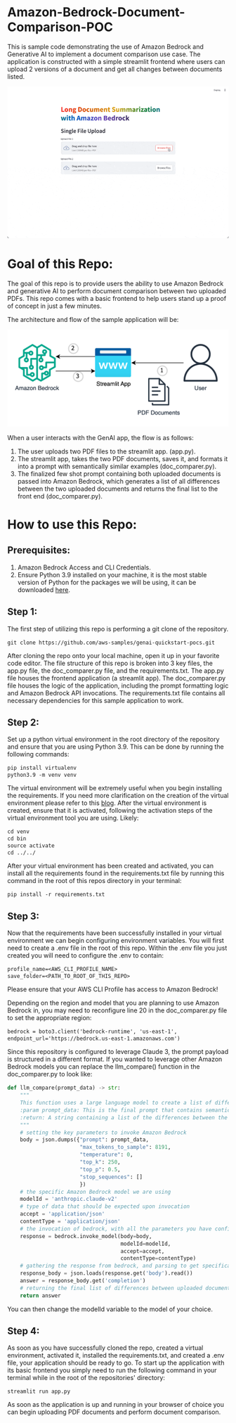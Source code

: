# Amazon-Bedrock-Document-Comparison-POC

This is sample code demonstrating the use of Amazon Bedrock and Generative AI to implement a document comparison use case. The application is constructed with a simple streamlit frontend where users can upload 2 versions of a document and get all changes between documents listed.

![Alt text](images/demo.gif)
# **Goal of this Repo:**

The goal of this repo is to provide users the ability to use Amazon Bedrock and generative AI to perform document comparison between two uploaded PDFs.
This repo comes with a basic frontend to help users stand up a proof of concept in just a few minutes.

The architecture and flow of the sample application will be:

![Alt text](images/architecture.png "POC Architecture")

When a user interacts with the GenAI app, the flow is as follows:

1. The user uploads two PDF files to the streamlit app. (app.py).
2. The streamlit app, takes the two PDF documents, saves it, and formats it into a prompt with semantically similar examples (doc_comparer.py).
3. The finalized few shot prompt containing both uploaded documents is passed into Amazon Bedrock, which generates a list of all differences between the two uploaded documents and returns the final list to the front end (doc_comparer.py).

# How to use this Repo:

## Prerequisites:

1. Amazon Bedrock Access and CLI Credentials.
2. Ensure Python 3.9 installed on your machine, it is the most stable version of Python for the packages we will be using, it can be downloaded [here](https://www.python.org/downloads/release/python-3911/).

## Step 1:

The first step of utilizing this repo is performing a git clone of the repository.

```
git clone https://github.com/aws-samples/genai-quickstart-pocs.git
```

After cloning the repo onto your local machine, open it up in your favorite code editor. The file structure of this repo is broken into 3 key files,
the app.py file, the doc_comparer.py file, and the requirements.txt. The app.py file houses the frontend application (a streamlit app).
The doc_comparer.py file houses the logic of the application, including the prompt formatting logic and Amazon Bedrock API invocations.
The requirements.txt file contains all necessary dependencies for this sample application to work.

## Step 2:

Set up a python virtual environment in the root directory of the repository and ensure that you are using Python 3.9. This can be done by running the following commands:

```
pip install virtualenv
python3.9 -m venv venv
```

The virtual environment will be extremely useful when you begin installing the requirements. If you need more clarification on the creation of the virtual environment please refer to this [blog](https://www.freecodecamp.org/news/how-to-setup-virtual-environments-in-python/).
After the virtual environment is created, ensure that it is activated, following the activation steps of the virtual environment tool you are using. Likely:

```
cd venv
cd bin
source activate
cd ../../
```

After your virtual environment has been created and activated, you can install all the requirements found in the requirements.txt file by running this command in the root of this repos directory in your terminal:

```
pip install -r requirements.txt
```

## Step 3:

Now that the requirements have been successfully installed in your virtual environment we can begin configuring environment variables.
You will first need to create a .env file in the root of this repo. Within the .env file you just created you will need to configure the .env to contain:

```
profile_name=<AWS_CLI_PROFILE_NAME>
save_folder=<PATH_TO_ROOT_OF_THIS_REPO>
```

Please ensure that your AWS CLI Profile has access to Amazon Bedrock!

Depending on the region and model that you are planning to use Amazon Bedrock in, you may need to reconfigure line 20 in the doc_comparer.py file to set the appropriate region:

```
bedrock = boto3.client('bedrock-runtime', 'us-east-1', endpoint_url='https://bedrock.us-east-1.amazonaws.com')
```
Since this repository is configured to leverage Claude 3, the prompt payload is structured in a different format. If you wanted to leverage other Amazon Bedrock models you can replace the llm_compare() function in the doc_comparer.py to look like:
```python
def llm_compare(prompt_data) -> str:
    """
    This function uses a large language model to create a list of differences between each uploaded document.
    :param prompt_data: This is the final prompt that contains semantically similar prompts, along with the two documents the user is asking to compare.
    :return: A string containing a list of the differences between the two PDF documents the user uploaded.
    """
    # setting the key parameters to invoke Amazon Bedrock
    body = json.dumps({"prompt": prompt_data,
                       "max_tokens_to_sample": 8191,
                       "temperature": 0,
                       "top_k": 250,
                       "top_p": 0.5,
                       "stop_sequences": []
                       })
    # the specific Amazon Bedrock model we are using
    modelId = 'anthropic.claude-v2'
    # type of data that should be expected upon invocation
    accept = 'application/json'
    contentType = 'application/json'
    # the invocation of bedrock, with all the parameters you have configured
    response = bedrock.invoke_model(body=body,
                                    modelId=modelId,
                                    accept=accept,
                                    contentType=contentType)
    # gathering the response from bedrock, and parsing to get specifically the answer
    response_body = json.loads(response.get('body').read())
    answer = response_body.get('completion')
    # returning the final list of differences between uploaded documents
    return answer
```
You can then change the modelId variable to the model of your choice.
## Step 4:

As soon as you have successfully cloned the repo, created a virtual environment, activated it, installed the requirements.txt, and created a .env file, your application should be ready to go.
To start up the application with its basic frontend you simply need to run the following command in your terminal while in the root of the repositories' directory:

```
streamlit run app.py
```

As soon as the application is up and running in your browser of choice you can begin uploading PDF documents and perform document comparison.
